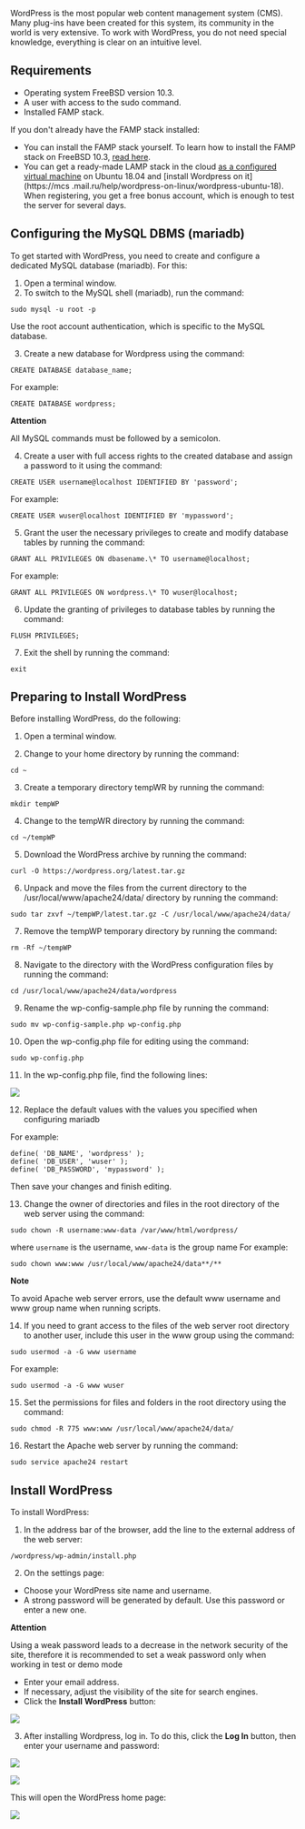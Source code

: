 WordPress is the most popular web content management system (CMS). Many plug-ins have been created for this system, its community in the world is very extensive. To work with WordPress, you do not need special knowledge, everything is clear on an intuitive level.

## Requirements

- Operating system FreeBSD version 10.3.
- A user with access to the sudo command.
- Installed FAMP stack.

If you don't already have the FAMP stack installed:

- You can install the FAMP stack yourself. To learn how to install the FAMP stack on FreeBSD 10.3, [read here](https://mcs.mail.ru/help/famp-on-linux/famp-freebsd-10).
- You can get a ready-made LAMP stack in the cloud [as a configured virtual machine](https://mcs.mail.ru/app/services/marketplace/) on Ubuntu 18.04 and [install Wordpress on it](https://mcs .mail.ru/help/wordpress-on-linux/wordpress-ubuntu-18). When registering, you get a free bonus account, which is enough to test the server for several days.

## Configuring the MySQL DBMS (mariadb)

To get started with WordPress, you need to create and configure a dedicated MySQL database (mariadb). For this:

1. Open a terminal window.
2. To switch to the MySQL shell (mariadb), run the command:

```
sudo mysql -u root -p
```

Use the root account authentication, which is specific to the MySQL database.

3. Create a new database for Wordpress using the command:

```
CREATE DATABASE database_name;
```

For example:

```
CREATE DATABASE wordpress;
```

<warn>

**Attention**

All MySQL commands must be followed by a semicolon.

</warn>

4. Create a user with full access rights to the created database and assign a password to it using the command:

```
CREATE USER username@localhost IDENTIFIED BY 'password';
```

For example:

```
CREATE USER wuser@localhost IDENTIFIED BY 'mypassword';
```

5. Grant the user the necessary privileges to create and modify database tables by running the command:

```
GRANT ALL PRIVILEGES ON dbasename.\* TO username@localhost;
```

For example:

```
GRANT ALL PRIVILEGES ON wordpress.\* TO wuser@localhost;
```

6. Update the granting of privileges to database tables by running the command:

```
FLUSH PRIVILEGES;
```

7. Exit the shell by running the command:

```
exit
```

## Preparing to Install WordPress

Before installing WordPress, do the following:

1. Open a terminal window.

2. Change to your home directory by running the command:

```
cd ~
```

3. Create a temporary directory tempWR by running the command:

```
mkdir tempWP
```

4. Change to the tempWR directory by running the command:

```
cd ~/tempWP
```

5. Download the WordPress archive by running the command:

```
curl -O https://wordpress.org/latest.tar.gz
```

6. Unpack and move the files from the current directory to the /usr/local/www/apache24/data/ directory by running the command:

```
sudo tar zxvf ~/tempWP/latest.tar.gz -C /usr/local/www/apache24/data/

```

7. Remove the tempWP temporary directory by running the command:

```
rm -Rf ~/tempWP
```

8. Navigate to the directory with the WordPress configuration files by running the command:

```
cd /usr/local/www/apache24/data/wordpress

```

9. Rename the wp-config-sample.php file by running the command:

```
sudo mv wp-config-sample.php wp-config.php
```

10. Open the wp-config.php file for editing using the command:

```
sudo wp-config.php
```

11. In the wp-config.php file, find the following lines:

**![](./assets/1556975940008-1556975940008.jpeg)**

12. Replace the default values ​​with the values ​​you specified when configuring mariadb

For example:

```
define( 'DB_NAME', 'wordpress' );
define( 'DB_USER', 'wuser' );
define( 'DB_PASSWORD', 'mypassword' );
```

Then save your changes and finish editing.

13. Change the owner of directories and files in the root directory of the web server using the command:

```
sudo chown -R username:www-data /var/www/html/wordpress/
```

where `username` is the username, `www-data` is the group name
For example:

```
sudo chown www:www /usr/local/www/apache24/data**/**
```

<info>

**Note**

To avoid Apache web server errors, use the default www username and www group name when running scripts.

</info>

14. If you need to grant access to the files of the web server root directory to another user, include this user in the www group using the command:

```
sudo usermod -a -G www username
```

For example:

```
sudo usermod -a -G www wuser
```

15. Set the permissions for files and folders in the root directory using the command:

```
sudo chmod -R 775 www:www /usr/local/www/apache24/data/

```

16. Restart the Apache web server by running the command:

```
sudo service apache24 restart

```

## Install WordPress

To install WordPress:

1. In the address bar of the browser, add the line to the external address of the web server:

```
/wordpress/wp-admin/install.php
```

2. On the settings page:

- Choose your WordPress site name and username.
- A strong password will be generated by default. Use this password or enter a new one.

**Attention**

Using a weak password leads to a decrease in the network security of the site, therefore it is recommended to set a weak password only when working in test or demo mode

- Enter your email address.
- If necessary, adjust the visibility of the site for search engines.
- Click the **Install** **WordPress** button:

**![](./assets/1555705531629-1555705531629.png)**

3. After installing Wordpress, log in. To do this, click the **Log In** button, then enter your username and password:

**![](./assets/1555705599355-1555705599355.png)**

**![](./assets/1556999801042-1556999801042.jpeg)**

This will open the WordPress home page:

**![](./assets/1555705632823-1555705632823.png)**
